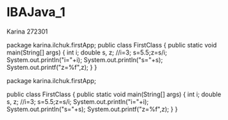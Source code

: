 # IBAJava_1
Karina
272301

package karina.ilchuk.firstApp;
public class FirstClass {
    public static void main(String[] args) {
        int i;
        double s, z;
        //i=3;
        s=5.5;z=s/i;
        System.out.println("i="+i);
        System.out.println("s="+s);
        System.out.printf("z=%f",z);
    }
}

package karina.ilchuk.firstApp;

public class FirstClass {
    public static void main(String[] args) {
        int i;
        double s, z;
        //i=3;
        s=5.5;z=s/i;
        System.out.println("i="+i);
        System.out.println("s="+s);
        System.out.printf("z=%f",z);
    }
}

